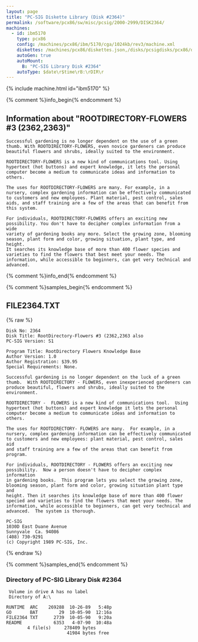 ```yaml
---
layout: page
title: "PC-SIG Diskette Library (Disk #2364)"
permalink: /software/pcx86/sw/misc/pcsig/2000-2999/DISK2364/
machines:
  - id: ibm5170
    type: pcx86
    config: /machines/pcx86/ibm/5170/cga/1024kb/rev3/machine.xml
    diskettes: /machines/pcx86/diskettes.json,/disks/pcsigdisks/pcx86/diskettes.json
    autoGen: true
    autoMount:
      B: "PC-SIG Library Disk #2364"
    autoType: $date\r$time\rB:\rDIR\r
---
```


{% include machine.html id="ibm5170" %}

{% comment %}info_begin{% endcomment %}

## Information about "ROOTDIRECTORY-FLOWERS #3 (2362,2363)"

    Successful gardening is no longer dependent on the use of a green
    thumb. With ROOTDIRECTORY-FLOWERS, even novice gardeners can produce
    beautiful flowers and shrubs, ideally suited to the environment.
    
    ROOTDIRECTORY-FLOWERS is a new kind of communications tool. Using
    hypertext (hot buttons) and expert knowledge, it lets the personal
    computer become a medium to communicate ideas and information to
    others.
    
    The uses for ROOTDIRECTORY-FLOWERS are many. For example, in a
    nursery, complex gardening information can be effectively communicated
    to customers and new employees. Plant material, pest control, sales
    aids, and staff training are a few of the areas that can benefit from
    this system.
    
    For individuals, ROOTDIRECTORY-FLOWERS offers an exciting new
    possibility. You don't have to decipher complex information from a wide
    variety of gardening books any more. Select the growing zone, blooming
    season, plant form and color, growing situation, plant type, and height.
    It searches its knowledge base of more than 400 flower species and
    varieties to find the flowers that best meet your needs. The
    information, while accessible to beginners, can get very technical and
    advanced.
{% comment %}info_end{% endcomment %}

{% comment %}samples_begin{% endcomment %}

## FILE2364.TXT

{% raw %}
```
Disk No: 2364                                                           
Disk Title: RootDirectory-Flowers #3 (2362,2363 also                    
PC-SIG Version: S1                                                      
                                                                        
Program Title: RootDirectory Flowers Knowledge Base                     
Author Version: 1.0                                                     
Author Registration: $39.95                                             
Special Requirements: None.                                             
                                                                        
Successful gardening is no longer dependent on the luck of a green      
thumb.  With ROOTDIRECTORY - FLOWERS, even inexperienced gardeners can  
produce beautiful, flowers and shrubs, ideally suited to the            
environment.                                                            
                                                                        
ROOTDIRECTORY -  FLOWERS is a new kind of communications tool.  Using   
hypertext (hot buttons) and expert knowledge it lets the personal       
computer become a medium to communicate ideas and information to others.
                                                                        
The uses for ROOTDIRECTORY- FLOWERS are many.  For example, in a        
nursery, complex gardening information can be effectively communicated  
to customers and new employees: plant material, pest control, sales aid 
and staff training are a few of the areas that can benefit from program.
                                                                        
For individuals, ROOTDIRECTORY - FLOWERS offers an exciting new         
possibility.  Now a person doesn't have to decipher complex information 
in gardening books.  This program lets you select the growing zone,     
blooming season, plant form and color, growing situation plant type and 
height. Then it searches its knowledge base of more than 400 flower     
specied and varieties to find the flowers that meet your needs. The     
information, while accessible to beginners, can get very technical and  
advanced.  The system is thorough.                                      
                                                                        
PC-SIG                                                                  
1030D East Duane Avenue                                                 
Sunnyvale  Ca. 94086                                                    
(408) 730-9291                                                          
(c) Copyright 1989 PC-SIG, Inc.                                         
```
{% endraw %}

{% comment %}samples_end{% endcomment %}

### Directory of PC-SIG Library Disk #2364

     Volume in drive A has no label
     Directory of A:\

    RUNTIME  ARC    269288  10-26-89   5:48p
    GO       BAT        29  10-05-90  12:16a
    FILE2364 TXT      2739  10-05-90   9:20a
    README            6353   4-07-90  10:48a
            4 file(s)     278409 bytes
                           41984 bytes free
